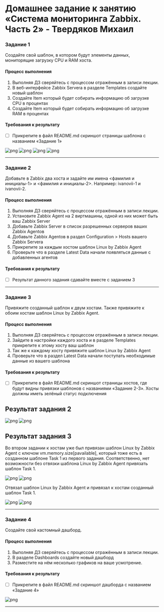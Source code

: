 # Домашнее задание к занятию «Система мониторинга Zabbix. Часть 2» - Твердяков Михаил

### Задание 1
Создайте свой шаблон, в котором будут элементы данных, мониторящие загрузку CPU и RAM хоста.

#### Процесс выполнения
1. Выполняя ДЗ сверяйтесь с процессом отражённым в записи лекции.
2. В веб-интерфейсе Zabbix Servera в разделе Templates создайте новый шаблон
3. Создайте Item который будет собирать информацию об загрузке CPU в процентах
4. Создайте Item который будет собирать информацию об загрузке RAM в процентах

#### Требования к результату
- [ ] Прикрепите в файл README.md скриншот страницы шаблона с названием «Задание 1»

![png](https://github.com/tverdyakov/Zabbix-hw-2/blob/main/screenshots/Задание%201.1.png)
![png](https://github.com/tverdyakov/Zabbix-hw-2/blob/main/screenshots/Задание%201.2.png)
![png](https://github.com/tverdyakov/Zabbix-hw-2/blob/main/screenshots/Задание%201.3.png)
![png](https://github.com/tverdyakov/Zabbix-hw-2/blob/main/screenshots/Задание%201.4.png)

 ---

### Задание 2
Добавьте в Zabbix два хоста и задайте им имена <фамилия и инициалы-1> и <фамилия и инициалы-2>. Например: ivanovii-1 и ivanovii-2.

#### Процесс выполнения
1. Выполняя ДЗ сверяйтесь с процессом отражённым в записи лекции.
2. Установите Zabbix Agent на 2 виртмашины, одной из них может быть ваш Zabbix Server
3. Добавьте Zabbix Server в список разрешенных серверов ваших Zabbix Agentов
4. Добавьте Zabbix Agentов в раздел Configuration > Hosts вашего Zabbix Servera
5. Прикрепите за каждым хостом шаблон Linux by Zabbix Agent
6. Проверьте что в разделе Latest Data начали появляться данные с добавленных агентов

#### Требования к результату
- [ ] Результат данного задания сдавайте вместе с заданием 3

 ---

### Задание 3
Привяжите созданный шаблон к двум хостам. Также привяжите к обоим хостам шаблон Linux by Zabbix Agent.

#### Процесс выполнения
1. Выполняя ДЗ сверяйтесь с процессом отражённым в записи лекции.
2. Зайдите в настройки каждого хоста и в разделе Templates прикрепите к этому хосту ваш шаблон
3. Так же к каждому хосту привяжите шаблон Linux by Zabbix Agent
4. Проверьте что в раздел Latest Data начали поступать необходимые данные из вашего шаблона

#### Требования к результату
- [ ] Прикрепите в файл README.md скриншот страницы хостов, где будут видны привязки шаблонов с названиями «Задание 2-3». Хосты должны иметь зелёный статус подключения

## Результат задания 2

![png](https://github.com/tverdyakov/Zabbix-hw-2/blob/main/screenshots/Задание%202.1.png)
![png](https://github.com/tverdyakov/Zabbix-hw-2/blob/main/screenshots/Задание%202.2.png)

## Результат задания 3
Во втором задании к хостам уже был привязан шаблон Linux by Zabbix Agent c ключом vm.memory.size[pavailable], который тоже есть в созданном шаблоне Task 1 из первого задания. Соответственно, нет возможности без отвязки шаблона Linux by Zabbix Agent привязать шаблон Task 1. 

![png](https://github.com/tverdyakov/Zabbix-hw-2/blob/main/screenshots/Задание%203.1.png)
![png](https://github.com/tverdyakov/Zabbix-hw-2/blob/main/screenshots/Задание%203.2.png)

Отвязал шаблон Linux by Zabbix Agent и привязал к хостам созданный шаблон Task 1.

![png](https://github.com/tverdyakov/Zabbix-hw-2/blob/main/screenshots/Задание%203.3.png)
![png](https://github.com/tverdyakov/Zabbix-hw-2/blob/main/screenshots/Задание%203.4.png)

 ---

### Задание 4
Создайте свой кастомный дашборд.

#### Процесс выполнения
1. Выполняя ДЗ сверяйтесь с процессом отражённым в записи лекции.
2. В разделе Dashboards создайте новый дашборд
3. Разместите на нём несколько графиков на ваше усмотрение.

#### Требования к результату
- [ ] Прикрепите в файл README.md скриншот дашборда с названием «Задание 4»

![png](https://github.com/tverdyakov/Zabbix-hw-2/blob/main/screenshots/Задание%204.png)

 ---

